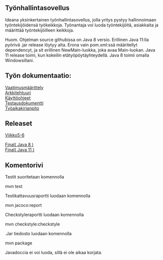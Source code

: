 ## Työnhallintasovellus

Ideana yksinkertainen työnhallintasovellus, jolla yritys pystyy hallinnoimaan työntekijöidensä työkeikkoja. Työnantaja voi luoda työntekijöitä, asiakkaita ja määrittää työntekijöilleen keikkoja.

Huom. Ohjelman source githubissa on Java 8 versio. Erillinen Java 11:lla pyörivä .jar release löytyy alta. Erona vain pom.xml:ssä määritellyt dependencyt, ja sit erillinen NewMain-luokka, joka avaa Main-luokan. Java 11 release toimi, kun kokeilin etätyöpöytäyhteydellä. Java 8 toimii omalla Windowsillani.

## Työn dokumentaatio:     
[Vaatimusmäärittely](https://github.com/RoniNiklas/ot-harjoitustyo/blob/master/dokumentaatio/vaatimusmaarittely.MD)    
[Arkkitehtuuri](https://github.com/RoniNiklas/ot-harjoitustyo/blob/master/dokumentaatio/arkkitehtuuri.md)   
[Käyttöohjeet](https://github.com/RoniNiklas/ot-harjoitustyo/blob/master/dokumentaatio/k%C3%A4ytt%C3%B6ohjeet.MD)  
[Testausdokumentti](https://github.com/RoniNiklas/ot-harjoitustyo/blob/master/dokumentaatio/Testausdokumentti.MD)  
[Työaikakirjanpito](https://github.com/RoniNiklas/ot-harjoitustyo/blob/master/dokumentaatio/tyoaikakirjanpito.MD)    

## Releaset
[Viikko5-6](https://github.com/RoniNiklas/ot-harjoitustyo/releases/tag/Viikko5)   

[Final( Java 8 )](https://github.com/RoniNiklas/ot-harjoitustyo/releases/tag/1.0.0)  
[Final( Java 11 )](https://github.com/RoniNiklas/ot-harjoitustyo/releases/tag/1.0.1)  

## Komentorivi

Testit suoritetaan komennolla

mvn test

Testikattavuusraportti luodaan komennolla

mvn jacoco:report

Checkstyleraportti luodaan komennolla

mvn checkstyle:checkstyle

.Jar tiedosto luodaan komennolla  

mvn package   

Javadoccia ei voi luoda, sillä ei ole aikaa korjata.
